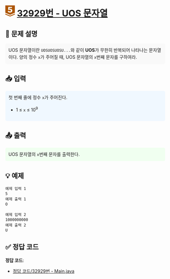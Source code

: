 <!-- ChatGPT를 사용하여 꾸몄습니다 -->
# <img src="https://github.com/GUBBIB/BaekJoonCode/blob/main/Tier_Img/Bronze-5.svg" alt="티어그림" width="30px" height="35px"> [32929번 - UOS 문자열](https://www.acmicpc.net/problem/32929)

<h2>📝 문제 설명</h2>
<div style="background-color: #f9f9f9; padding: 10px; border-radius: 5px; line-height: 1.6;">
    UOS 문자열이란 <code>UOSUOSUOSU...</code>와 같이 <strong>UOS</strong>가 무한히 반복되어 나타나는 문자열이다. 양의 정수 <code>x</code>가 주어질 때, UOS 문자열의 <code>x</code>번째 문자를 구하여라.
</div>

<h2>📥 입력</h2>
<div style="background-color: #f0f8ff; padding: 10px; border-radius: 5px; line-height: 1.6;">
    첫 번째 줄에 정수 <code>x</code>가 주어진다.<br>
    <ul>
        <li>1 ≤ <code>x</code> ≤ 10<sup>9</sup></li>
    </ul>
</div>

<h2>📤 출력</h2>
<div style="background-color: #f0fff0; padding: 10px; border-radius: 5px; line-height: 1.6;">
    UOS 문자열의 <code>x</code>번째 문자를 출력한다.
</div>

<h2>💡 예제</h2>

```plaintext
예제 입력 1
5
예제 출력 1
O

예제 입력 2
1000000000
예제 출력 2
U
```

## ✅ 정답 코드
**정답 코드**:
- [정답 코드/32929번 - Main.java](https://github.com/GUBBIB/BaekJoonCode/tree/main/32929%EB%B2%88%20-%20UOS%20%EB%AC%B8%EC%9E%90%EC%97%B4/%EC%A0%95%EB%8B%B5%EC%BD%94%EB%93%9C)
